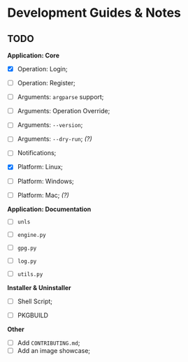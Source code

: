 # Development Guides & Notes
## TODO
**Application: Core**
 - [X] Operation: Login;
 - [ ] Operation: Register;
 - [ ] Arguments: `argparse` support;
 - [ ] Arguments: Operation Override;
 - [ ] Arguments: `--version`;
 - [ ] Arguments: `--dry-run`; *(?)*
 - [ ] Notifications;
 - [X] Platform: Linux;
 - [ ] Platform: Windows;
 - [ ] Platform: Mac; *(?)*


**Application: Documentation**
 - [ ] `unls`
 - [ ] `engine.py`
 - [ ] `gpg.py`
 - [ ] `log.py`
 - [ ] `utils.py`


**Installer & Uninstaller**
 - [ ] Shell Script;
 - [ ] PKGBUILD


**Other**
 - [ ] Add `CONTRIBUTING.md`;
 - [ ] Add an image showcase;
